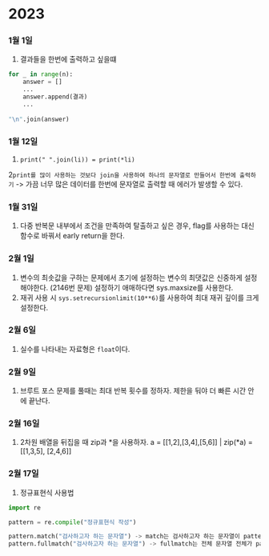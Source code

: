 # 2023

### 1월 1일

1. 결과들을 한번에 출력하고 싶을떄

```python
for _ in range(n):
    answer = [] 
    ...
    answer.append(결과)
    ...
    
"\n".join(answer)
```

### 1월 12일 

1. `print(" ".join(li)) = print(*li)`


2`print를 많이 사용하는 것보다 join을 사용하여 하나의 문자열로 만들어서 한번에 출력하기`
-> 가끔 너무 많은 데이터를 한번에 문자열로 출력할 때 에러가 발생할 수 있다.


### 1월 31일
1. 다중 반복문 내부에서 조건을 만족하여 탈출하고 싶은 경우, flag를 사용하는 대신 함수로 바꿔서 early return을 한다.

### 2월 1일
1. 변수의 최솟값을 구하는 문제에서 초기에 설정하는 변수의 최댓값은 신중하게 설정해야한다. (2146번 문제) 설정하기 애매하다면 sys.maxsize를 사용한다.
2. 재귀 사용 시 `sys.setrecursionlimit(10**6)`를 사용하여 최대 재귀 깊이를 크게 설정한다.

### 2월 6일
1. 실수를 나타내는 자료형은 `float`이다.


### 2월 9일
1. 브루트 포스 문제를 풀때는 최대 반복 횟수를 정하자. 제한을 둬야 더 빠른 시간 안에 끝난다.

### 2월 16일
1. 2차원 배열을 뒤집을 때 zip과 *을 사용하자. a = [[1,2],[3,4],[5,6]] | zip(*a) = [[1,3,5], [2,4,6]]

### 2월 17일
1. 정규표현식 사용법
```python
import re

pattern = re.compile("정규표현식 작성")

pattern.match("검사하고자 하는 문자열") -> match는 검사하고자 하는 문자열이 pattern으로 시작하는지 검사한다. 결과는 match Object 또는 None
pattern.fullmatch("검사하고자 하는 문자열") -> fullmatch는 전체 문자열 전체가 pattern과 일치하는지 검사한다. 결과는 match Object 또는 None

```
